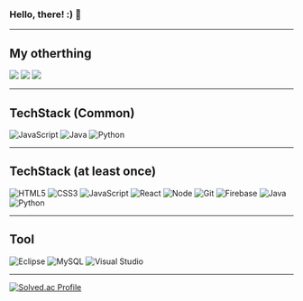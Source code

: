 ### Hello, there! :) 👋

---

<!-- **Money1Kang/Money1Kang** is a ✨ _special_ ✨ repository because its `README.md` (this file) appears on your GitHub profile. -->


## My otherthing
<a href="https://www.instagram.com/jp_kang0425/" target="_blank"><img src="https://img.shields.io/badge/-Instagram-%23E4405F?style=for-the-badge&logo=instagram&logoColor=white" target="_blank"></a>
<a href="http:jpk0425.tistory.com/" target="_blank"><img src="https://img.shields.io/badge/-Tstory-%23E4405F?style=for-the-badge&logo=Tstory&logoColor=white" target="_blank"></a>
<a href="http://velog.io/@fingercompliment" target="_blank"><img src="https://img.shields.io/badge/-Velog-%23E4405F?style=for-the-badge&logo=Velog&logoColor=white" target="_blank"></a></a>

---

## TechStack (Common)


  ![JavaScript](https://img.shields.io/badge/-JavaScript-%23F7DF1C?style=for-the-badge&logo=javascript&logoColor=000000&labelColor=%23F7DF1C&color=%23FFCE5A)
   ![Java](https://img.shields.io/badge/-java-007396?style=for-the-badge&logo=java&logoColor=white) 
   ![Python](https://img.shields.io/badge/-python-3776AB?style=for-the-badge&logo=python&logoColor=white)
  
---

## TechStack (at least once)


  ![HTML5](https://img.shields.io/badge/-HTML5-F05032?style=for-the-badge&logo=html5&logoColor=ffffff)
  ![CSS3](https://img.shields.io/badge/-CSS3-007ACC?style=for-the-badge&logo=css3)
  ![JavaScript](https://img.shields.io/badge/-JavaScript-%23F7DF1C?style=for-the-badge&logo=javascript&logoColor=000000&labelColor=%23F7DF1C&color=%23FFCE5A)
  ![React](https://img.shields.io/badge/-React-222222?style=for-the-badge&logo=react)
  ![Node](https://img.shields.io/badge/-Nodejs-43853d?style=for-the-badge&logo=Node.js&logoColor=white)
  ![Git](https://img.shields.io/badge/-Git-F05032?style=for-the-badge&logo=git&logoColor=ffffff)
   ![Firebase](https://img.shields.io/badge/-firebase-FFCA28?style=for-the-badge&logo=firebase&logoColor=white)
   ![Java](https://img.shields.io/badge/-java-007396?style=for-the-badge&logo=java&logoColor=white) 
   ![Python](https://img.shields.io/badge/-python-3776AB?style=for-the-badge&logo=python&logoColor=white)


  
 -----
 
##  Tool
  
![Eclipse](https://img.shields.io/badge/-eclipseide-2C2255?style=for-the-badge&logo=eclipseide&logoColor=white)
![MySQL](https://img.shields.io/badge/-mysql-4479A1?style=for-the-badge&logo=mysql&logoColor=white)
![Visual Studio](https://img.shields.io/badge/-visualstudio-5C2D91?style=for-the-badge&logo=visualstudio&logoColor=white)

----

[![Solved.ac Profile](http://mazassumnida.wtf/api/v2/generate_badge?boj=mmm335)](https://solved.ac/mmm335/)
